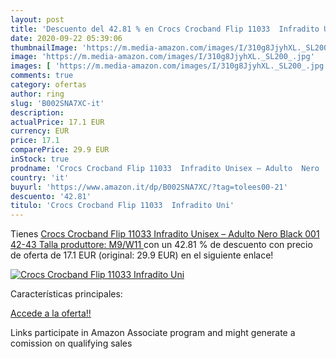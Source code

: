 ```yaml
---
layout: post
title: 'Descuento del 42.81 % en Crocs Crocband Flip 11033  Infradito Uni'
date: 2020-09-22 05:39:06
thumbnailImage: 'https://m.media-amazon.com/images/I/310g8JjyhXL._SL200_.jpg'
image: 'https://m.media-amazon.com/images/I/310g8JjyhXL._SL200_.jpg'
images: [ 'https://m.media-amazon.com/images/I/310g8JjyhXL._SL200_.jpg' ]
comments: true
category: ofertas
author: ring
slug: 'B002SNA7XC-it'
description:
actualPrice: 17.1 EUR
currency: EUR
price: 17.1
comparePrice: 29.9 EUR
inStock: true
prodname: 'Crocs Crocband Flip 11033  Infradito Unisex – Adulto  Nero  Black 001   42-43  Talla produttore: M9/W11 '
country: 'it'
buyurl: 'https://www.amazon.it/dp/B002SNA7XC/?tag=tolees00-21'
descuento: '42.81'
titulo: 'Crocs Crocband Flip 11033  Infradito Uni'
---
```


Tienes [Crocs Crocband Flip 11033  Infradito Unisex – Adulto  Nero  Black 001   42-43  Talla produttore: M9/W11 ](https://www.amazon.it/dp/B002SNA7XC/?tag=tolees00-21) con un 42.81 % de descuento con precio de oferta de 17.1 EUR (original: 29.9 EUR) en el siguiente enlace!

[![Crocs Crocband Flip 11033  Infradito Uni](https://m.media-amazon.com/images/I/310g8JjyhXL._SL200_.jpg)](https://www.amazon.it/dp/B002SNA7XC/?tag=tolees00-21)

Características principales:


[Accede a la oferta!!](https://www.amazon.it/dp/B002SNA7XC/?tag=tolees00-21)

Links participate in Amazon Associate program and might generate a comission on qualifying sales


